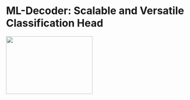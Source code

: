# ML-Decoder: Scalable and Versatile Classification Head

<img src="https://github.com/bdghuy/ML-Decoder/edit/main/img.PNG" width="237" height="158">
